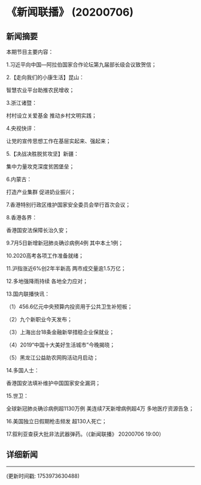# 《新闻联播》 (20200706)

## 新闻摘要

本期节目主要内容：

1.习近平向中国—阿拉伯国家合作论坛第九届部长级会议致贺信；

2.【走向我们的小康生活】昆山：

智慧农业平台助推农民增收；

3.浙江诸暨：

村村设立关爱基金 推动乡村文明实践；

4.央视快评：

让党的宣传思想工作在基层实起来、强起来；

5.【决战决胜脱贫攻坚】新疆：

集中力量攻克深度贫困堡垒；

6.内蒙古：

打造产业集群 促进奶业振兴；

7.香港特别行政区维护国家安全委员会举行首次会议；

8.香港各界：

香港国安法保障长治久安；

9.7月5日新增新冠肺炎确诊病例4例 其中本土1例；

10.2020高考各项工作准备就绪；

11.沪指涨近6%创2年半新高 两市成交量逾1.5万亿；

12.多地强降雨持续 各地全力应对；

13.国内联播快讯：

（1）456.6亿元中央预算内投资用于公共卫生补短板；

（2）九个新职业今天发布；

（3）上海出台18条金融新举措稳企业保就业；

（4）2019“中国十大美好生活城市”今晚揭晓；

（5）黑龙江公益助农网购活动月启动；

14.多国人士：

香港国安法填补维护中国国家安全漏洞；

15.世卫：

全球新冠肺炎确诊病例超1130万例 美连续7天新增病例超4万 多地医疗资源告急；

16.美国独立日假期枪击频发 超130人死亡；

17.叙利亚查获大批非法武器弹药。（《新闻联播》 20200706 19:00）

## 详细新闻

---

(更新时间戳: 1753973630488)

